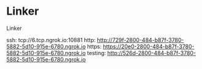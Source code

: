 # Linker
Linker

ssh: tcp://6.tcp.ngrok.io:10881 
http: http://729f-2800-484-b87f-3780-5882-5d10-915e-6780.ngrok.io 
https: https://20e0-2800-484-b87f-3780-5882-5d10-915e-6780.ngrok.io 
testing: http://526d-2800-484-b87f-3780-5882-5d10-915e-6780.ngrok.io 